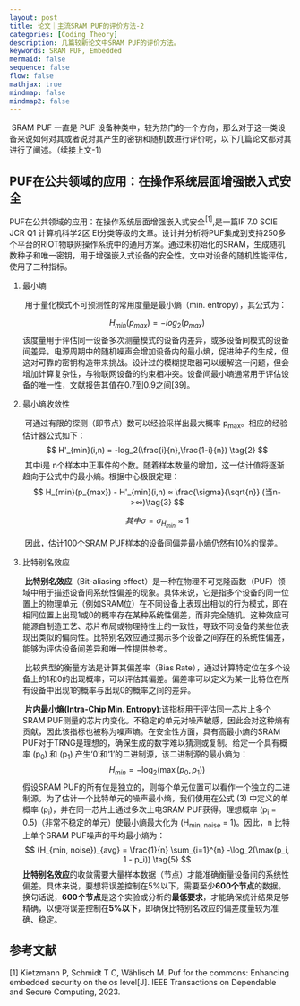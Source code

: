 ```yaml
---
layout: post
title: 论文｜主流SRAM PUF的评价方法-2
categories: [Coding Theory]
description: 几篇较新论文中SRAM PUF的评价方法。
keywords: SRAM PUF, Embedded
mermaid: false
sequence: false
flow: false
mathjax: true
mindmap: false
mindmap2: false
---
```


​	SRAM PUF 一直是 PUF 设备种类中，较为热门的一个方向，那么对于这一类设备来说如何对其或者说对其产生的密钥和随机数进行评价呢，以下几篇论文都对其进行了阐述。（续接上文-1）

## PUF在公共领域的应用：在操作系统层面增强嵌入式安全

​	PUF在公共领域的应用：在操作系统层面增强嵌入式安全<sup>[1]</sup>,是一篇IF 7.0 SCIE JCR Q1 计算机科学2区 EI分类等级的文章。设计并分析将PUF集成到支持250多个平台的RIOT物联网操作系统中的通用方案。通过未初始化的SRAM，生成随机数种子和唯一密钥，用于增强嵌入式设备的安全性。文中对设备的随机性能评估，使用了三种指标。

1. 最小熵

   ​	用于量化模式不可预测性的常用度量是最小熵（min. entropy），其公式为：

   $$
   H_{min}(p_{max}) = -log_2(p_{max}) \tag{1}
   $$
   ​	该度量用于评估同一设备多次测量模式的设备内差异，或多设备间模式的设备间差异。电源周期中的随机噪声会增加设备内的最小熵，促进种子的生成，但这对可靠的密钥构造带来挑战。设计过的模糊提取器可以缓解这一问题，但会增加计算复杂性，与物联网设备的约束相冲突。设备间最小熵通常用于评估设备的唯一性，文献报告其值在0.7到0.9之间[39]。

2. 最小熵收敛性

   ​	可通过有限的探测（即节点）数可以经验采样出最大概率 p<sub>max</sub>。相应的经验估计器公式如下：
   $$
   H'_{min}(i,n) = -log_2(\frac{i}{n},\frac{1-i}{n}) \tag{2}
   $$
   ​	其中i是 n个样本中正事件的个数。随着样本数量的增加，这一估计值将逐渐趋向于公式中的最小熵。根据中心极限定理：
   $$
   H_{min}(p_{max}) - H'_{min}(i,n) ≈ \frac{\sigma}{\sqrt{n}} (当n->∞)\tag{3}
   $$

   $$
   其中\sigma = \sigma_{H_{min}} \approx 1
   $$

   ​	因此，估计100个SRAM PUF样本的设备间偏差最小熵仍然有10%的误差。

3. 比特别名效应

   ​	**比特别名效应**（Bit-aliasing effect）是一种在物理不可克隆函数（PUF）领域中用于描述设备间系统性偏差的现象。具体来说，它是指多个设备的同一位置上的物理单元（例如SRAM位）在不同设备上表现出相似的行为模式，即在相同位置上出现1或0的概率存在某种系统性偏差，而非完全随机。这种效应可能源自制造工艺、芯片布局或物理特性上的一致性，导致不同设备的某些位表现出类似的偏向性。比特别名效应通过揭示多个设备之间存在的系统性偏差，能够为评估设备间差异和唯一性提供参考。

   ​	比较典型的衡量方法是计算其偏差率（Bias Rate），通过计算特定位在多个设备上的1和0的出现概率，可以评估其偏差。偏差率可以定义为某一比特位在所有设备中出现1的概率与出现0的概率之间的差异。

   ​	**片内最小熵(Intra-Chip Min. Entropy)**:该指标用于评估同一芯片上多个SRAM PUF测量的芯片内变化。不稳定的单元对噪声敏感，因此会对这种熵有贡献，因此该指标也被称为噪声熵。在安全性方面，具有高最小熵的SRAM PUF对于TRNG是理想的，确保生成的数字难以猜测或复制。给定一个具有概率 \(p<sub>0</sub>\) 和 \(p<sub>1</sub>\) 产生‘0’和‘1’的二进制源，该二进制源的最小熵为：
   $$
   H_{min} = -\log_2(\max(p_0, p_1)) \tag{4}
   $$
   ​	假设SRAM PUF的所有位是独立的，则每个单元位置可以看作一个独立的二进制源。为了估计一个比特单元的噪声最小熵，我们使用在公式 (3) 中定义的单概率 \(p<sub>i</sub>\)，并在同一芯片上通过多次上电SRAM PUF获得。理想概率 \(p<sub>i</sub> = 0.5\)（非常不稳定的单元）使最小熵最大化为 \(H<sub>min, noise</sub> = 1\)。因此，n 比特上单个SRAM PUF噪声的平均最小熵为：
   $$
   (H_{min, noise})_{avg} = \frac{1}{n} \sum_{i=1}^{n} -\log_2(\max(p_i, 1 - p_i)) \tag{5}
   $$
   ​	**比特别名效应**的收敛需要大量样本数据（节点）才能准确衡量设备间的系统性偏差。具体来说，要想将误差控制在5%以下，需要至少**600个节点**的数据。换句话说，**600个节点**是这个实验或分析的**最低要求**，才能确保统计结果足够精确，以便将误差控制在**5%以下**，即确保比特别名效应的偏差度量较为准确、稳定。

## 参考文献

[1] Kietzmann P, Schmidt T C, Wählisch M. Puf for the commons: Enhancing embedded security on the os level[J]. IEEE Transactions on Dependable and Secure Computing, 2023.
